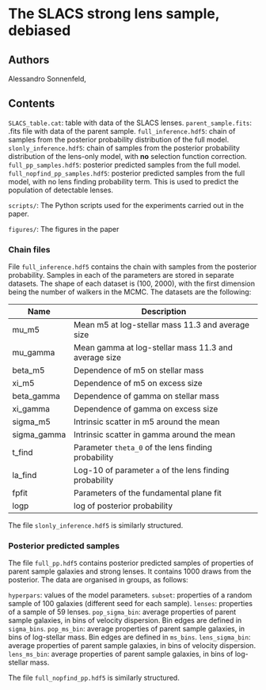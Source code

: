 # The SLACS strong lens sample, debiased

## Authors

Alessandro Sonnenfeld, 

## Contents

`SLACS_table.cat`: table with data of the SLACS lenses.
`parent_sample.fits`: .fits file with data of the parent sample.
`full_inference.hdf5`: chain of samples from the posterior probability distribution of the full model.
`slonly_inference.hdf5`: chain of samples from the posterior probability distribution of the lens-only model, with **no** selection function correction.
`full_pp_samples.hdf5`: posterior predicted samples from the full model.
`full_nopfind_pp_samples.hdf5`: posterior predicted samples from the full model, with no lens finding probability term. This is used to predict the population of detectable lenses.

`scripts/`: The Python scripts used for the experiments carried out in the paper.

`figures/`: The figures in the paper


### Chain files

File `full_inference.hdf5` contains the chain with samples from the posterior probability. Samples in each of the parameters are stored in separate datasets. The shape of each dataset is (100, 2000), with the first dimension being the number of walkers in the MCMC. The datasets are the following:

| Name | Description |
| ---- | ----------- |
| mu_m5 | Mean m5 at log-stellar mass 11.3 and average size |
| mu_gamma | Mean gamma at log-stellar mass 11.3 and average size |
| beta_m5 | Dependence of m5 on stellar mass |
| xi_m5 | Dependence of m5 on excess size | 
| beta_gamma | Dependence of gamma on stellar mass |
| xi_gamma | Dependence of gamma on excess size | 
| sigma_m5 | Intrinsic scatter in m5 around the mean |
| sigma_gamma | Intrinsic scatter in gamma around the mean |
| t_find | Parameter `theta_0` of the lens finding probability |
| la_find | Log-10 of parameter `a` of the lens finding probability |
| fpfit | Parameters of the fundamental plane fit |
| logp | log of posterior probability |

The file `slonly_inference.hdf5` is similarly structured.

### Posterior predicted samples

The file `full_pp.hdf5` contains posterior predicted samples of properties of parent sample galaxies and strong lenses. It contains 1000 draws from the posterior. The data are organised in groups, as follows:

`hyperpars`: values of the model parameters.
`subset`: properties of a random sample of 100 galaxies (different seed for each sample).
`lenses`: properties of a sample of 59 lenses.
`pop_sigma_bin`: average properties of parent sample galaxies, in bins of velocity dispersion. Bin edges are defined in `sigma_bins`.
`pop_ms_bin`: average properties of parent sample galaxies, in bins of log-stellar mass. Bin edges are defined in `ms_bins`.
`lens_sigma_bin`: average properties of parent sample galaxies, in bins of velocity dispersion.
`lens_ms_bin`: average properties of parent sample galaxies, in bins of log-stellar mass.

The file `full_nopfind_pp.hdf5` is similarly structured.
